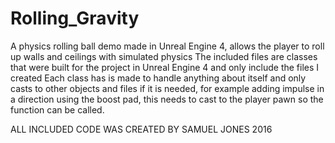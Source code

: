 # Rolling_Gravity
A physics rolling ball demo made in Unreal Engine 4, allows the player to roll up walls and ceilings with simulated physics
The included files are classes that were built for the project in Unreal Engine 4 and only include the files I created
Each class has is made to handle anything about itself and only casts to other objects and files if it is needed, for example adding impulse in a direction using the boost pad, this needs to cast to the player pawn so the function can be called.

ALL INCLUDED CODE WAS CREATED BY SAMUEL JONES 2016
